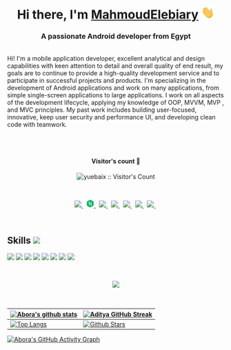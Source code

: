  <!--
 is a ✨ _special_ ✨ repository because its `README.md` (this file) appears on your GitHub profile.
-->

<h1 align="center">Hi there, I'm <a href="https://www.linkedin.com/in/mahmoud-elebiary/" target="_blank" rel="noopener noreferrer">MahmoudElebiary</a> <img src="https://raw.githubusercontent.com/ABSphreak/ABSphreak/master/gifs/Hi.gif" height="30" />
<h3 align="center">A passionate Android developer from Egypt</h3>

 
<br/> 
Hi! I'm a mobile application developer, excellent analytical and design capabilities with keen attention to detail and overall quality of end result, my goals are to continue to provide a high-quality development service and to participate in successful projects and products. I'm specializing in the development of Android applications and work on many applications, from simple single-screen applications to large applications. I work on all aspects of the development lifecycle, applying my knowledge of OOP, MVVM, MVP , and MVC principles. My past work includes building user-focused, innovative, keep user security and performance UI, and developing clean code with teamwork.

<br/><br/>
 
  
<h4 align="center">Visitor's count 👀</h4>
<p align="center"><img src="https://profile-counter.glitch.me/{abora97}/count.svg" alt="yuebaix :: Visitor's Count" /></p>
<br/>

 
 <p align="center">
  <a href="https://www.linkedin.com/in/mahmoud-elebiary/">
   <img src="https://img.icons8.com/color/48/000000/linkedin.png" width="3.5%"/>
    </a><span>&nbsp;</span>
    <a href="https://www.hackerrank.com/mahmoud_elebiary?hr_r=1">
   <img src="https://raw.githubusercontent.com/dev-akshat/archive/main/images/svgs/social_media/hacker_rank.svg" width="3.5%"/>
    </a><span>&nbsp;</span>
   <a href="https://www.facebook.com/MahmoudElebiary97">
   <img src="https://img.icons8.com/color/48/000000/facebook.png" width="3.5%"/>
    </a><span>&nbsp;</span>
  <a href="https://twitter.com/Mahmod_Elebiary">
    <img src="https://img.icons8.com/color/48/000000/twitter.png" width="3.5%"/>
  </a><span>&nbsp;</span>
  <a href="https://www.instagram.com/mahmoud_elebiary/?hl=en">
    <img src="https://img.icons8.com/fluent/48/000000/instagram-new.png" width="3.5%"/>
  </a><span>&nbsp;</span>
  <a href="mailto:mahmod.elebiary@gmail.com">
    <img src="https://img.icons8.com/fluent/48/000000/gmail.png" width="3.5%"/>
  </a><span>&nbsp;</span>
  <a href="https://github.com/abora97">
    <img src="https://img.icons8.com/fluent/48/000000/github.png" width="3.5%"/>
  </a><span>&nbsp;</span>
</p>
 
 <br/>
 
 
 ## Skills <img src="https://media.giphy.com/media/QssGEmpkyEOhBCb7e1/giphy.gif" width="25px">
![](https://img.shields.io/badge/Code-JAVA-informational?style=flat&logo=java&logoColor=white&color=ffffff)
![](https://img.shields.io/badge/Code-kotlin-informational?style=flat&logo=kotlin&logoColor=white&color=ffffff)
![](https://img.shields.io/badge/Code-Android-informational?style=flat&logo=android&logoColor=white&color=ffffff)
![](https://img.shields.io/badge/Code-git-informational?style=flat&logo=git&logoColor=white&color=ffffff)
![](https://img.shields.io/badge/Code-github-informational?style=flat&logo=github&logoColor=white&color=ffffff)
![](https://img.shields.io/badge/Code-firebase-informational?style=flat&logo=firebase&logoColor=white&color=ffffff)
![](https://img.shields.io/badge/Code-gradle-informational?style=flat&logo=gradle&logoColor=white&color=ffffff)
![](https://img.shields.io/badge/Code-postman-informational?style=flat&logo=postman&logoColor=white&color=ffffff)
 
 
 

  <br/>

 <p align="center"><img src="https://mir-s3-cdn-cf.behance.net/project_modules/max_1200/4ff07986208593.5d9a654e92f36.gif" /></p>

 
  <br>
  
| [![Abora's github stats](https://github-readme-stats.vercel.app/api?username=abora97&show_icons=true&theme=tokyonight)](https://github.com/abora97?tab=repositories) | [![Aditya GitHub Streak](https://github-readme-streak-stats.herokuapp.com/?user=abora97&theme=tokyonight)](https://github.com/abora97?tab=repositories) |
| --- | --- |
| [![Top Langs](https://github-readme-stats.vercel.app/api/top-langs/?username=abora97&theme=tokyonight)](https://github.com/abora97?tab=repositories) | [![Github Stars](https://github-readme-stats.vercel.app/api?username=abora97&show_icons=true&locale=en&count_private=true&hide_rank=true&custom_title=My%20GitHub%20Stats&disable_animations=true&theme=tokyonight)](https://github.com/abora97?tab=repositories) |

[![Abora's GitHub Activity Graph](https://activity-graph.herokuapp.com/graph?username=abora97&theme=nord)](https://github.com/abora97?tab=repositories)


<br>
